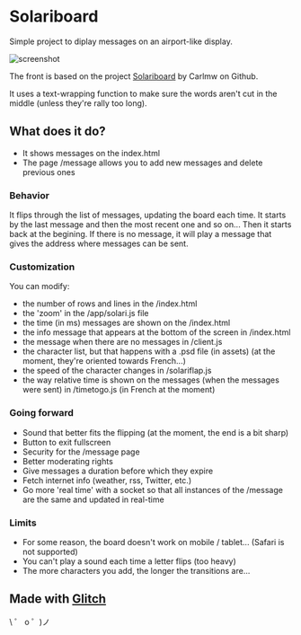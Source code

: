 # Solariboard

Simple project to diplay messages on an airport-like display.

![screenshot](https://cdn.glitch.com/0ed38d3c-4987-4983-a3f0-2347c4bf05e6%2Fscreenshot.png)

The front is based on the project [Solariboard](https://github.com/carlmw/SolariBoard) by Carlmw on Github.

It uses a text-wrapping function to make sure the words aren't cut in the middle (unless they're rally too long).

## What does it do?

- It shows messages on the index.html
- The page /message allows you to add new messages and delete previous ones

### Behavior

It flips through the list of messages, updating the board each time. It starts by the last message and then the most recent one and so on... Then it starts back at the begining.
If there is no message, it will play a message that gives the address where messages can be sent.

### Customization

You can modify:

- the number of rows and lines in the /index.html
- the 'zoom' in the /app/solari.js file
- the time (in ms) messages are shown on the /index.html
- the info message that appears at the bottom of the screen in /index.html
- the message when there are no messages in /client.js
- the character list, but that happens with a .psd file (in assets) (at the moment, they're oriented towards French...)
- the speed of the character changes in /solariflap.js
- the way relative time is shown on the messages (when the messages were sent) in /timetogo.js (in French at the moment)

### Going forward

- Sound that better fits the flipping (at the moment, the end is a bit sharp)
- Button to exit fullscreen 
- Security for the /message page
- Better moderating rights
- Give messages a duration before which they expire
- Fetch internet info (weather, rss, Twitter, etc.)
- Go more 'real time' with a socket so that all instances of the /message are the same and updated in real-time

### Limits

- For some reason, the board doesn't work on mobile / tablet... (Safari is not supported)
- You can't play a sound each time a letter flips (too heavy)
- The more characters you add, the longer the transitions are...

## Made with [Glitch](https://glitch.com/)

\ ゜ o ゜)ノ
